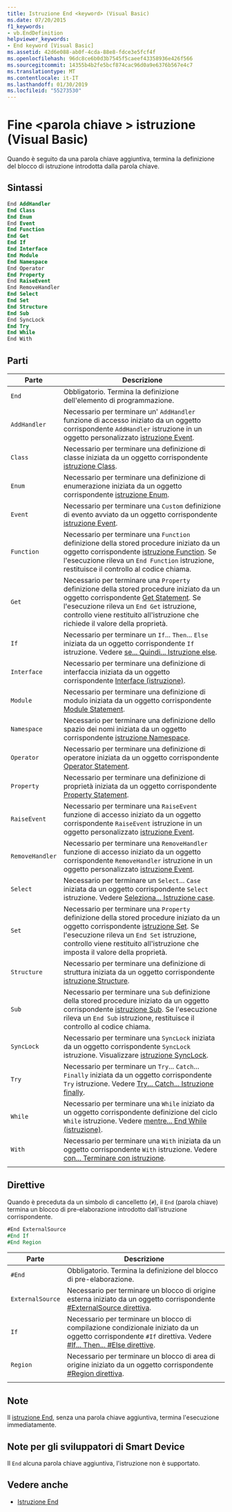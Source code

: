 ```yaml
---
title: Istruzione End <keyword> (Visual Basic)
ms.date: 07/20/2015
f1_keywords:
- vb.EndDefinition
helpviewer_keywords:
- End keyword [Visual Basic]
ms.assetid: 42d6e088-ab0f-4cda-88e8-fdce3e5fcf4f
ms.openlocfilehash: 96dc8ce6b0d3b7545f5caeef43358936e426f566
ms.sourcegitcommit: 14355b4b2fe5bcf874cac96d0a9e6376b567e4c7
ms.translationtype: MT
ms.contentlocale: it-IT
ms.lasthandoff: 01/30/2019
ms.locfileid: "55273530"
---
```

# <a name="end-keyword-statement-visual-basic"></a>Fine \<parola chiave > istruzione (Visual Basic)

Quando è seguito da una parola chiave aggiuntiva, termina la definizione del blocco di istruzione introdotta dalla parola chiave.

## <a name="syntax"></a>Sintassi

```vb
End AddHandler
End Class
End Enum
End Event
End Function
End Get
End If
End Interface
End Module
End Namespace
End Operator
End Property
End RaiseEvent  
End RemoveHandler  
End Select
End Set
End Structure
End Sub
End SyncLock
End Try
End While
End With  
```  
  
## <a name="parts"></a>Parti

|Parte|Descrizione|
|---|---|
|`End`|Obbligatorio. Termina la definizione dell'elemento di programmazione.|
|`AddHandler`|Necessario per terminare un' `AddHandler` funzione di accesso iniziato da un oggetto corrispondente `AddHandler` istruzione in un oggetto personalizzato [istruzione Event](event-statement.md).|
|`Class`|Necessario per terminare una definizione di classe iniziata da un oggetto corrispondente [istruzione Class](class-statement.md).|
|`Enum`|Necessario per terminare una definizione di enumerazione iniziata da un oggetto corrispondente [istruzione Enum](enum-statement.md).|
|`Event`|Necessario per terminare una `Custom` definizione di evento avviato da un oggetto corrispondente [istruzione Event](event-statement.md).|  
|`Function`|Necessario per terminare una `Function` definizione della stored procedure iniziato da un oggetto corrispondente [istruzione Function](function-statement.md). Se l'esecuzione rileva un `End Function` istruzione, restituisce il controllo al codice chiama.|
|`Get`|Necessario per terminare una `Property` definizione della stored procedure iniziato da un oggetto corrispondente [Get Statement](get-statement.md). Se l'esecuzione rileva un `End Get` istruzione, controllo viene restituito all'istruzione che richiede il valore della proprietà.|
|`If`|Necessario per terminare un `If`... `Then`... `Else` iniziata da un oggetto corrispondente `If` istruzione. Vedere [se... Quindi... Istruzione else](if-then-else-statement.md).|
|`Interface`|Necessario per terminare una definizione di interfaccia iniziata da un oggetto corrispondente [Interface (istruzione)](interface-statement.md).|
|`Module`|Necessario per terminare una definizione di modulo iniziata da un oggetto corrispondente [Module Statement](module-statement.md).|
|`Namespace`|Necessario per terminare una definizione dello spazio dei nomi iniziata da un oggetto corrispondente [istruzione Namespace](namespace-statement.md).|
|`Operator`|Necessario per terminare una definizione di operatore iniziata da un oggetto corrispondente [Operator Statement](operator-statement.md).|
|`Property`|Necessario per terminare una definizione di proprietà iniziata da un oggetto corrispondente [Property Statement](property-statement.md).|
|`RaiseEvent`|Necessario per terminare una `RaiseEvent` funzione di accesso iniziato da un oggetto corrispondente `RaiseEvent` istruzione in un oggetto personalizzato [istruzione Event](event-statement.md).|
|`RemoveHandler`|Necessario per terminare una `RemoveHandler` funzione di accesso iniziato da un oggetto corrispondente `RemoveHandler` istruzione in un oggetto personalizzato [istruzione Event](event-statement.md).|
|`Select`|Necessario per terminare un `Select`... `Case` iniziata da un oggetto corrispondente `Select` istruzione. Vedere [Seleziona... Istruzione case](select-case-statement.md).  
|`Set`|Necessario per terminare una `Property` definizione della stored procedure iniziato da un oggetto corrispondente [istruzione Set](set-statement.md). Se l'esecuzione rileva un `End Set` istruzione, controllo viene restituito all'istruzione che imposta il valore della proprietà.  
|`Structure`|Necessario per terminare una definizione di struttura iniziata da un oggetto corrispondente [istruzione Structure](structure-statement.md).  
|`Sub`|Necessario per terminare una `Sub` definizione della stored procedure iniziato da un oggetto corrispondente [istruzione Sub](sub-statement.md). Se l'esecuzione rileva un `End Sub` istruzione, restituisce il controllo al codice chiama.  
|`SyncLock`|Necessario per terminare una `SyncLock` iniziata da un oggetto corrispondente `SyncLock` istruzione. Visualizzare [istruzione SyncLock](synclock-statement.md).  
|`Try`|Necessario per terminare un `Try`... `Catch`... `Finally` iniziata da un oggetto corrispondente `Try` istruzione. Vedere [Try... Catch... Istruzione finally](try-catch-finally-statement.md).  
|`While`|Necessario per terminare una `While` iniziato da un oggetto corrispondente definizione del ciclo `While` istruzione. Vedere [mentre... End While (istruzione)](while-end-while-statement.md).  
|`With`| Necessario per terminare una `With` iniziata da un oggetto corrispondente `With` istruzione. Vedere [con... Terminare con istruzione](with-end-with-statement.md).  
|||
  
## <a name="directives"></a>Direttive

Quando è preceduta da un simbolo di cancelletto (`#`), il `End` (parola chiave) termina un blocco di pre-elaborazione introdotto dall'istruzione corrispondente.  

```vb
#End ExternalSource
#End If
#End Region
```

|Parte|Descrizione|
|---|---|
|`#End`|Obbligatorio. Termina la definizione del blocco di pre-elaborazione.|
|`ExternalSource`|Necessario per terminare un blocco di origine esterna iniziato da un oggetto corrispondente [#ExternalSource direttiva](../directives/externalsource-directive.md).|
|`If`|Necessario per terminare un blocco di compilazione condizionale iniziato da un oggetto corrispondente `#If` direttiva. Vedere [#If... Then... #Else direttive](../directives/if-then-else-directives.md).|
|`Region`|Necessario per terminare un blocco di area di origine iniziato da un oggetto corrispondente [#Region direttiva](../directives/region-directive.md).|
|||

## <a name="remarks"></a>Note

Il [istruzione End](end-statement.md), senza una parola chiave aggiuntiva, termina l'esecuzione immediatamente.

## <a name="smart-device-developer-notes"></a>Note per gli sviluppatori di Smart Device  

Il `End` alcuna parola chiave aggiuntiva, l'istruzione non è supportato.  
  
## <a name="see-also"></a>Vedere anche

- [Istruzione End](end-statement.md)
